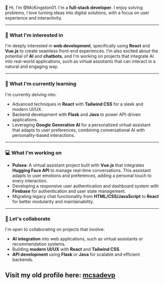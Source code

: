 👋 Hi, I'm @McKingston01.
I'm a **full-stack developer**. I enjoy solving problems, I love turning ideas into digital solutions, with a focus on user experience and interactivity.

---

### 👀 What I'm interested in
I'm deeply interested in **web development**, specifically using **React** and **Vue.js** to create seamless front-end experiences. I'm also excited about the potential of **AI** and **chatbots**, and I'm working on projects that integrate AI into real-world applications, such as virtual assistants that can interact in a natural and engaging way.

---

### 🌱 What I'm currently learning
I'm currently delving into:
- Advanced techniques in **React** with **Tailwind CSS** for a sleek and modern UI/UX.
- Backend development with **Flask** and **Java** to power API-driven applications.
- Leveraging **Google Generative AI** for a personalized virtual assistant that adapts to user preferences, combining conversational AI with personality-based interactions.

---

### 💻 What I'm working on
- **Pulsea**: A virtual assistant project built with **Vue.js** that integrates **Hugging Face API** to manage real-time conversations. This assistant adapts to user emotions and preferences, adding a personal touch to every interaction.
- Developing a responsive user authentication and dashboard system with **Firebase** for authentication and user state management.
- Migrating legacy chat functionality from **HTML/CSS/JavaScript** to **React** for better modularity and maintainability.

---

### 💞️ Let's collaborate
I'm open to collaborating on projects that involve:
- **AI integration** into web applications, such as virtual assistants or recommendation systems.
- Building **modern UI/UX** with **React** and **Tailwind CSS**.
- **API development** using **Flask** or **Java** for scalable and efficient backends.

## Visit my old profile here: [mcsadevp](https://github.com/mcsadevp)
